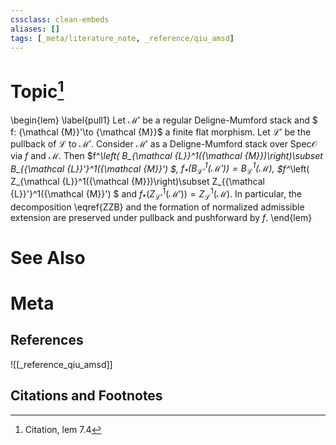 ```yaml
---
cssclass: clean-embeds
aliases: []
tags: [_meta/literature_note, _reference/qiu_amsd]
---
```

# Topic[^1]
\begin{lem} \label{pull1}
Let ${\mathcal {M}}'$ be a regular  Deligne-Mumford stack  and 
$ f: {\mathcal {M}}'\to {\mathcal {M}}$   a  finite flat morphism. 
Let ${\mathcal {L}}'$ be the pullback of ${\mathcal {L}}$ to ${\mathcal {M}}'$.
Consider ${\mathcal {M}}'$ as a Deligne-Mumford stack over ${\mathrm{Spec}} {\mathcal {O}}$ via $f$ and ${\mathcal {M}}$.
Then $f^*\left( B_{\mathcal {L}}^1({\mathcal {M}})\right)\subset  B_{{\mathcal {L}}'}^1({\mathcal {M}}') $,
$f_*\left( B_{{\mathcal {L}}'}^1({\mathcal {M}}')\right)= B_{{\mathcal {L}}}^1({\mathcal {M}}) ,$   $f^*\left( Z_{\mathcal {L}}^1({\mathcal {M}})\right)\subset  Z_{{\mathcal {L}}'}^1({\mathcal {M}}') $ and 
$f_*\left( Z_{{\mathcal {L}}'}^1({\mathcal {M}}')\right)= Z_{{\mathcal {L}}}^1({\mathcal {M}}) .$ 
In particular,    the decomposition  \eqref{ZZB} and the formation of  normalized admissible extension
are preserved under pullback and pushforward by $f$.
\end{lem}

# See Also

# Meta
## References
![[_reference_qiu_amsd]]


## Citations and Footnotes
[^1]: Citation, lem 7.4